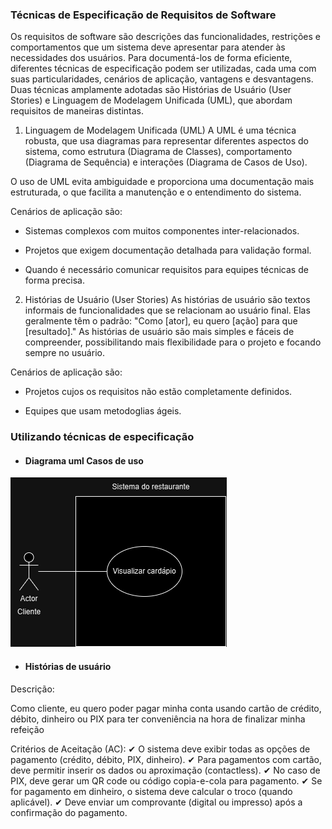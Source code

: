 ### Técnicas de Especificação de Requisitos de Software
Os requisitos de software são descrições das funcionalidades, restrições e comportamentos que um sistema deve apresentar para atender às necessidades dos usuários. Para documentá-los de forma eficiente, diferentes técnicas de especificação podem ser utilizadas, cada uma com suas particularidades, cenários de aplicação, vantagens e desvantagens. Duas técnicas amplamente adotadas são Histórias de Usuário (User Stories) e Linguagem de Modelagem Unificada (UML), que abordam requisitos de maneiras distintas.

1. Linguagem de Modelagem Unificada (UML)
A UML é uma técnica robusta, que usa diagramas para representar diferentes aspectos do sistema, como estrutura (Diagrama de Classes), comportamento (Diagrama de Sequência) e interações (Diagrama de Casos de Uso). 

O uso de UML evita ambiguidade e proporciona uma documentação mais estruturada, o que facilita a manutenção e o entendimento do sistema.

Cenários de aplicação são:

- Sistemas complexos com muitos componentes inter-relacionados.

- Projetos que exigem documentação detalhada para validação formal.

- Quando é necessário comunicar requisitos para equipes técnicas de forma precisa.


2. Histórias de Usuário (User Stories)
As histórias de usuário são textos informais de funcionalidades que se relacionam ao usuário final. 
Elas geralmente têm o padrão: "Como [ator], eu quero [ação] para que [resultado]." 
As histórias de usuário são mais simples e fáceis de compreender, possibilitando mais flexibilidade para o projeto e focando sempre no usuário.

Cenários de aplicação são:

- Projetos cujos os requisitos não estão completamente definidos.

- Equipes que usam metodoglias ágeis. 


### Utilizando técnicas de especificação

- #### Diagrama uml Casos de uso

![alt text](atv07.drawio.png)

- #### Histórias de usuário
Descrição:

Como cliente, eu quero poder pagar minha conta usando cartão de crédito, débito, dinheiro ou PIX para ter conveniência na hora de finalizar minha refeição

Critérios de Aceitação (AC):
✔ O sistema deve exibir todas as opções de pagamento (crédito, débito, PIX, dinheiro).
✔ Para pagamentos com cartão, deve permitir inserir os dados ou aproximação (contactless).
✔ No caso de PIX, deve gerar um QR code ou código copia-e-cola para pagamento.
✔ Se for pagamento em dinheiro, o sistema deve calcular o troco (quando aplicável).
✔ Deve enviar um comprovante (digital ou impresso) após a confirmação do pagamento.